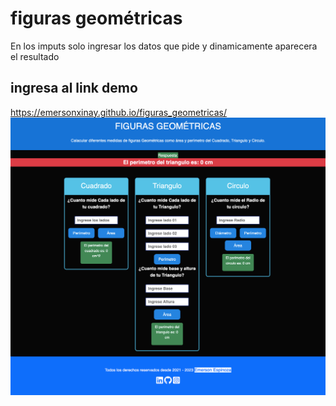 # figuras geométricas

En los imputs solo ingresar los datos que pide
y dinamicamente aparecera el resultado

## ingresa al link demo
https://emersonxinay.github.io/figuras_geometricas/
<a href="https://emersonxinay.github.io/figuras_geometricas/">
<img src="./assets/img/figuras_geometrica.png">
</a>